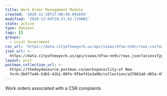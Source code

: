```yaml
---
title: Work Order Management Module
created: '2020-11-10T17:00:40.091659'
modified: '2020-12-04T19:21:42.719002'
state: active
type: dataset
tags: []
groups:
  - Local Government
csv_url: 'https://data.cityofnewyork.us/api/views/4fvw-nn9c/rows.csv?accessType=DOWNLOAD'
json_url: >-
  https://data.cityofnewyork.us/api/views/4fvw-nn9c/rows.json?accessType=DOWNLOAD
layout: post
postman_collection_url: >-
  https://thedaydasource.postman.co/workspace/City-of New
  York~3b6f7a46-5db5-42b1-80fe-9fbef41e3e06/collection/a37663a8-d65a-4540-be7b-4846e9f8e69b
---
```

Work orders associated with a CSR complaints
